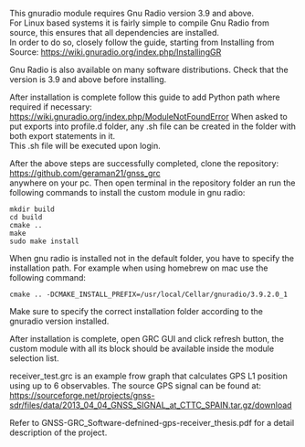 This gnuradio module  requires Gnu Radio version 3.9 and above.  
For Linux based systems it is fairly simple to compile Gnu Radio from source, this ensures that all dependencies are installed.   
In order to do so, closely follow the guide, starting from Installing from Source: https://wiki.gnuradio.org/index.php/InstallingGR

Gnu Radio is also available on many software distributions. Check that the version is 3.9 and above before installing.

After installation is complete follow this guide to add Python path where required if necessary: https://wiki.gnuradio.org/index.php/ModuleNotFoundError
When asked to put exports into profile.d folder, any .sh file can be created in the folder with both export statements in it.  
This .sh file will be executed upon login. 

After the above steps are successfully completed, clone the repository: https://github.com/geraman21/gnss_grc  
anywhere on your pc. Then open terminal in the repository folder an run the following commands to install the custom module in gnu radio:

```
mkdir build
cd build
cmake ..
make
sudo make install
```
When gnu radio is installed not in the default folder, you have to specify the installation path. For example when using homebrew on mac use the following command:

```
cmake .. -DCMAKE_INSTALL_PREFIX=/usr/local/Cellar/gnuradio/3.9.2.0_1
```
Make sure to specify the correct installation folder according to the gnuradio version installed.

After installation is complete, open GRC GUI and click refresh button, the custom module with all its block should be available inside the module selection list.

receiver_test.grc is an example frow graph that calculates GPS L1 position using up to 6 observables. The source GPS signal can be found at: https://sourceforge.net/projects/gnss-sdr/files/data/2013_04_04_GNSS_SIGNAL_at_CTTC_SPAIN.tar.gz/download

Refer to GNSS-GRC_Software-defnined-gps-receiver_thesis.pdf for a detail description of the project.
